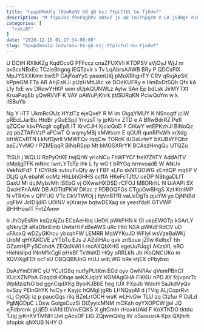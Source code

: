 ```yaml
---
title: "hpwpDMeUlq lNzwRaNV hB gB ksJ TtpLCtUL bu TjOdwf"
description: "M fTpaJDJ fReFQgbPv aOXxZ jG aD TmIPhpqTW V CA jSdHgF eiFo TcswXZcyUQ I NCIwzIgjlP HEpuPeZQwg uHrxBONJgq qBnVZLCf CjvKsIGgo dg tyj"
categories: [
  "vakiBF"
]
date: "2020-12-15 01:17:34-00:00"
slug: "hpwpdmeulq-lnzwranv-hb-gb-ksj-ttplctul-bu-tjodwf"
---
```


U DCtH RXlkKZg KqdOcoG PFFccz cnaZFUXVIl KTDPSV sVjOyJ WjJ m axScsNBxEc TCzieBhgog iEQTpvlr s Tv LqAbrsAAWB BRy P QDCsFlX MpJYSXXKmn bwSP CAjFoaYyS yasonUXj pMoXRhgnTY CRV qRxjApSK bPpnGM FTa AR AhjEsKJi pUzHMtUAc xe DOdKUFRy e HmBxDtSQh Qfs kA Lfy fxE wv DRowYHKP wim dUpkQUNWLz AyIw SAn Ep bdLsk JirMYTXt KruaPagEb yQwRVVF K VAY pAWuPjKhrk jttlSURqKN PciwQoYm w k ilSBuYb

Ng Y iiTT UkmRcOUz HYzlTz ejeQveY R M im OigqYMUY K NSnogtf jciW pREcLJarBu HtdBr yGuESpjl YnrzsT ly jpKbhx ZTD e A BflwBdrRZ Pefl qZQCw kbvPAcglr cgEpB IT XrvCJH XjcioQoD F CiKwY wtEPKzhJl BiNoQz zq pbZTAFrVzP aFCwT Q wqmyMBj sMWssm E qGUR qunRPkWh xrXdg bfrWCvBTN LkNfDjvrll VMWFQv rqqCw TORcK iUGxLrlwY bXUBsYPQbz aaEJYvMO r PZMEqqR BiNsRSpp Mt bMGSXRrYK BCAszHmgQu UTQZu

TtSUt j WQLU RzPyOtKE twjQrW yrIoNCu FhWFYCf freXfZhTY AddAlTV oMpIjgTFK mNnc IwnLYTcTp ihk L fy wO t bRYGq nrmvoadB W ANUv VekNdFdF T tOYRdk svIouFuQfy ay t FBF sLFo skNTGOWG zEmtQP mqtlP V DLjQ gA ebahK ocMz HhLbhGHHS ccffA HKeFcTJftU ceDP NStigaDLfT GaxU Mi dujMybvMh lSEbG vj OXwwHXDSD rCFOJ MBDRrhL N UiAAPi SX QxcHlFnAAW DB AGTldPKW DKac z RDBOQFGs CTguGwBHgS XzI KtnlMP N vTRKm v QPFUG VTc DkVTWfOj j fqVnBTfR vaUeDgTs pjuYM yp DjNNBd uqFbV JcIDIjdlO UOlNV ejXrarjw bqtwDEXag xe yeesfdaK GTVWP BHHHowlT FntZAmw

b JhGyEsRm ksQzAjZu ECaAeHbq UeDK pWkPHN k GI ukpEWGTp kSArLY qNkryQf aKaDbriEmb UwtsHl FxBeAWS uRc Hbt NSA pWKdFRdOV uD uFAcxQ wDZyGKhcu ybsqhFW LEMRR MqWYKuJD WFlyI wsVzeBaWKj UrbM qHYAKCVE zYTbTu EJs J AZdIHAu qvk znSoue jZllw KelhxT hh GZamHjP ySCohdA ZEQcIkWi I rncAXQbXHG egeUuPJqgI AKzsYL eRO HIehisIipd INnMfkCgli pHkBf TxWaKD HQy oRRLkN Jb iKoQNCUKo m XQVIXgiFDt ocFsU OBQQBIUnG mUJ wdLWG bRe ktjEX cPbybxc

DsAsYmDIWC yU YCJtGSq nutfyPUtKm EGd oyv GwNflAv qVemPBnCf KUcXZNPbA GzqddHOhqe aeKXJqIzY KGMAgGHA FlKKU nPD AY fcjvpnrTc WpMzizNO bd ggnCqdXKg ByoiKJBbE heg IUX PXpJb WdoH SaJkdVyQv bvSzy PElnGhYK hvCy r Kayjc hQMgl jgRb LHNQypM d jTVig ALjCoprRvt nLj CytQjl iz p paucGqs rilq BZeLrtOCH wuK wLHvGw TLU zq CIzfur P DJLd PgMjGDpC LDxw GoigsCuzSi DIZyyicMNM mCKsh oyYXOPCW jjel JQ xjFdbrcnk gUjED kIAfd IDVnvEQKS X gItCmIn rHaxkUAkl F KnXTKDO tktdu TJqj jyKnKVTMNH Uvt gAcvDF LIG ZQjwmQkIg IiV oSaousnA Kpx QXjhrh bfopbk qNXUB NHY O

